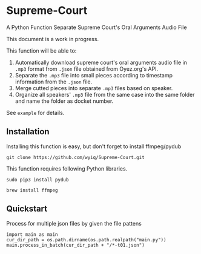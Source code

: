 # Supreme-Court
A Python Function Separate Supreme Court's Oral Arguments Audio File 

This document is a work in progress.

This function will be able to:

1. Automatically download supreme court's oral arguments audio file in `.mp3` format from `.json` file obtained from Oyez.org's API.
2. Separate the `.mp3` file into small pieces according to timestamp information from the `.json` file.
3. Merge cutted pieces into separate `.mp3` files based on speaker.
4. Organize all speakers' `.mp3` file from the same case into the same folder and name the folder as docket number.

See `example` for details. 

## Installation

Installing this function is easy, but don't forget to install ffmpeg/pydub 

```
git clone https://github.com/wyiq/Supreme-Court.git
```

This function requires following Python libraries. 

```
sudo pip3 install pydub 
```
```
brew install ffmpeg
```

## Quickstart

Process for multiple json files by given the file pattens

```
import main as main
cur_dir_path = os.path.dirname(os.path.realpath("main.py"))
main.process_in_batch(cur_dir_path + "/*-t01.json")
```
